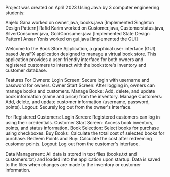 Project was created on April 2023 Using Java by 3 computer engineering students:

Anjelo Gana worked on owner.java, books.java [Implemented Singleton Design Pattern]
Rafid Karim worked on Customer.java, Customerstatus.java, SilverConsumer.java, GoldConsumer.java [Implemented State Design Pattern]
Ansar Yonis worked on gui.java [Implemented the GUI]


Welcome to the Book Store Application, a graphical user interface (GUI) based JavaFX application designed to manage a virtual book store. This application provides a user-friendly interface for both owners and registered customers to interact with the bookstore's inventory and customer database.

Features
For Owners:
Login Screen: Secure login with username and password for owners.
Owner Start Screen: After logging in, owners can manage books and customers.
Manage Books: Add, delete, and update book information (name and price) from the inventory.
Manage Customers: Add, delete, and update customer information (username, password, points).
Logout: Securely log out from the owner's interface.

For Registered Customers:
Login Screen: Registered customers can log in using their credentials.
Customer Start Screen: Access book inventory, points, and status information.
Book Selection: Select books for purchase using checkboxes.
Buy Books: Calculate the total cost of selected books for purchase.
Redeem Points and Buy: Calculate the cost after redeeming customer points.
Logout: Log out from the customer's interface.

Data Management:
All data is stored in text files (books.txt and customers.txt) and loaded into the application upon startup.
Data is saved to the files when changes are made to the inventory or customer information.

